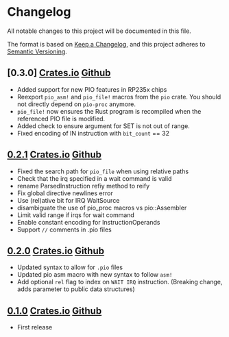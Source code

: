 # Changelog

All notable changes to this project will be documented in this file.

The format is based on [Keep a Changelog](https://keepachangelog.com/en/1.0.0/),
and this project adheres to [Semantic Versioning](https://semver.org/spec/v2.0.0.html).

## [0.3.0] [Crates.io](https://crates.io/crates/pio-rs/0.3.0) [Github](https://github.com/rp-rs/pio-rs/releases/tag/v0.3.0)

- Added support for new PIO features in RP235x chips
- Reexport `pio_asm!` and `pio_file!` macros from the `pio` crate. You should not directly depend on `pio-proc` anymore.
- `pio_file!` now ensures the Rust program is recompiled when the referenced PIO file is modified.
- Added check to ensure argument for SET is not out of range.
- Fixed encoding of IN instruction with `bit_count` == 32

## [0.2.1] [Crates.io](https://crates.io/crates/pio-rs/0.2.1) [Github](https://github.com/rp-rs/pio-rs/releases/tag/v0.2.1)

- Fixed the search path for `pio_file` when using relative paths
- Check that the irq specified in a wait command is valid
- rename ParsedInstruction refiy method to reify
- Fix global directive newlines error
- Use (rel)ative bit for IRQ WaitSource
- disambiguate the use of pio_proc macros vs pio::Assembler
- Limit valid range if irqs for wait command
- Enable constant encoding for InstructionOperands
- Support `//` comments in .pio files

## [0.2.0] [Crates.io](https://crates.io/crates/pio-rs/0.2.0) [Github](https://github.com/rp-rs/pio-rs/releases/tag/v0.2.0)

- Updated syntax to allow for `.pio` files
- Updated pio asm macro with new syntax to follow `asm!`
- Add optional `rel` flag to index on `WAIT IRQ` instruction. (Breaking change, adds parameter to public data structures)

## [0.1.0] [Crates.io](https://crates.io/crates/pio-rs/0.1.0) [Github](https://github.com/rp-rs/pio-rs/releases/tag/v0.1.0)

- First release

[Unreleased]: https://github.com/rp-rs/pio-rs/compare/v0.2.1...HEAD
[0.2.1]: https://github.com/rp-rs/pio-rs/tag/v0.2.1
[0.2.0]: https://github.com/rp-rs/pio-rs/tag/v0.2.0
[0.1.0]: https://github.com/rp-rs/pio-rs/tag/v0.1.0
